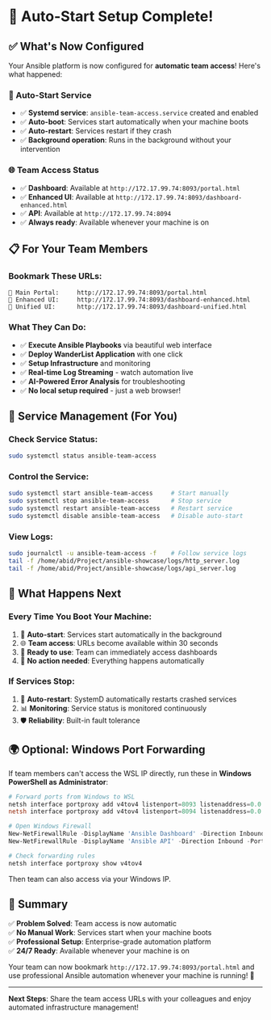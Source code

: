 # 🎉 Auto-Start Setup Complete!

## ✅ **What's Now Configured**

Your Ansible platform is now configured for **automatic team access**! Here's what happened:

### **🔄 Auto-Start Service**
- ✅ **Systemd service**: `ansible-team-access.service` created and enabled
- ✅ **Auto-boot**: Services start automatically when your machine boots
- ✅ **Auto-restart**: Services restart if they crash
- ✅ **Background operation**: Runs in the background without your intervention

### **🌐 Team Access Status**
- ✅ **Dashboard**: Available at `http://172.17.99.74:8093/portal.html`
- ✅ **Enhanced UI**: Available at `http://172.17.99.74:8093/dashboard-enhanced.html`
- ✅ **API**: Available at `http://172.17.99.74:8094`
- ✅ **Always ready**: Available whenever your machine is on

## 📋 **For Your Team Members**

### **Bookmark These URLs**:
```
📱 Main Portal:     http://172.17.99.74:8093/portal.html
🤖 Enhanced UI:     http://172.17.99.74:8093/dashboard-enhanced.html
🎨 Unified UI:      http://172.17.99.74:8093/dashboard-unified.html
```

### **What They Can Do**:
- ✅ **Execute Ansible Playbooks** via beautiful web interface
- ✅ **Deploy WanderList Application** with one click
- ✅ **Setup Infrastructure** and monitoring
- ✅ **Real-time Log Streaming** - watch automation live
- ✅ **AI-Powered Error Analysis** for troubleshooting
- ✅ **No local setup required** - just a web browser!

## 🔧 **Service Management (For You)**

### **Check Service Status**:
```bash
sudo systemctl status ansible-team-access
```

### **Control the Service**:
```bash
sudo systemctl start ansible-team-access     # Start manually
sudo systemctl stop ansible-team-access      # Stop service
sudo systemctl restart ansible-team-access   # Restart service
sudo systemctl disable ansible-team-access   # Disable auto-start
```

### **View Logs**:
```bash
sudo journalctl -u ansible-team-access -f    # Follow service logs
tail -f /home/abid/Project/ansible-showcase/logs/http_server.log
tail -f /home/abid/Project/ansible-showcase/logs/api_server.log
```

## 🚀 **What Happens Next**

### **Every Time You Boot Your Machine**:
1. 🔄 **Auto-start**: Services start automatically in the background
2. 🌐 **Team access**: URLs become available within 30 seconds
3. 📱 **Ready to use**: Team can immediately access dashboards
4. 🔧 **No action needed**: Everything happens automatically

### **If Services Stop**:
1. 🔄 **Auto-restart**: SystemD automatically restarts crashed services
2. 📊 **Monitoring**: Service status is monitored continuously
3. 🛡️ **Reliability**: Built-in fault tolerance

## 🌍 **Optional: Windows Port Forwarding**

If team members can't access the WSL IP directly, run these in **Windows PowerShell as Administrator**:

```powershell
# Forward ports from Windows to WSL
netsh interface portproxy add v4tov4 listenport=8093 listenaddress=0.0.0.0 connectport=8093 connectaddress=172.17.99.74
netsh interface portproxy add v4tov4 listenport=8094 listenaddress=0.0.0.0 connectport=8094 connectaddress=172.17.99.74

# Open Windows Firewall
New-NetFirewallRule -DisplayName 'Ansible Dashboard' -Direction Inbound -Port 8093 -Protocol TCP -Action Allow
New-NetFirewallRule -DisplayName 'Ansible API' -Direction Inbound -Port 8094 -Protocol TCP -Action Allow

# Check forwarding rules
netsh interface portproxy show v4tov4
```

Then team can also access via your Windows IP.

## 🎯 **Summary**

✅ **Problem Solved**: Team access is now automatic  
✅ **No Manual Work**: Services start when your machine boots  
✅ **Professional Setup**: Enterprise-grade automation platform  
✅ **24/7 Ready**: Available whenever your machine is on  

Your team can now bookmark `http://172.17.99.74:8093/portal.html` and use professional Ansible automation whenever your machine is running! 🚀

---

**Next Steps**: Share the team access URLs with your colleagues and enjoy automated infrastructure management!